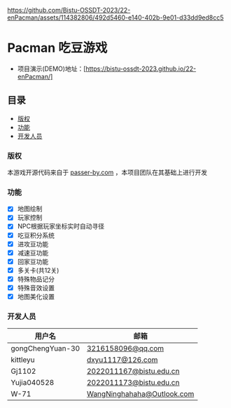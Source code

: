 
https://github.com/Bistu-OSSDT-2023/22-enPacman/assets/114382806/492d5460-e140-402b-9e01-d33dd9ed8cc5

# Pacman 吃豆游戏

- 项目演示(DEMO)地址：[https://bistu-ossdt-2023.github.io/22-enPacman/]

## 目录

- [版权](#版权)
- [功能](#功能)
- [开发人员](#开发人员)

### 版权
本游戏开源代码来自于 [passer-by.com](https://passer-by.com/) ，本项目团队在其基础上进行开发

### 功能

- [x] 地图绘制
- [x] 玩家控制
- [x] NPC根据玩家坐标实时自动寻径
- [x] 吃豆积分系统
- [x] 进攻豆功能
- [x] 减速豆功能
- [x] 回家豆功能  
- [x] 多关卡(共12关)
- [x] 特殊物品记分
- [x] 特殊音效设置
- [x] 地图美化设置

### 开发人员
| 用户名           | 邮箱                         |
| ---------------- | ---------------------------- |
| gongChengYuan-30 | 3216158096@qq.com            |
| kittleyu         | dxyu1117@126.com             |
| Gj1102           | 2022011167@bistu.edu.cn      |
| Yujia040528      | 2022011173@bistu.edu.cn      |
| W-71             | WangNinghahaha@Outlook.com   |
